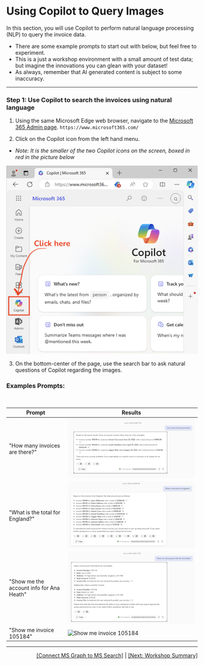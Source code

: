 # Using Copilot to Query Images

In this section, you will use Copilot to perform natural language processing (NLP) to query the invoice data. 
   - There are some example prompts to start out with below, but feel free to experiment. 
   - This is a just a workshop environment with a small amount of test data; but imagine the innovations you can glean with your dataset! 
   - As always, remember that AI generated content is subject to some inaccuracy. 

---

### Step 1: Use Copilot to search the invoices using natural language 

1. Using the same Microsoft Edge web browser, navigate to the [Microsoft 365 Admin page](https://www.microsoft365.com/). `https://www.microsoft365.com/`

2. Click on the Copilot icon from the left hand menu.
  - *Note: It is the smaller of the two Copilot icons on the screen, boxed in red in the picture below*

![enter image description here](https://github.com/Qumulo/QumuloCustomConnector/blob/main/workshop/images/ms365-admin-page.png?raw=true)

3. On the bottom-center of the page, use the search bar to ask natural questions of Copilot regarding the images. 

### **Examples Prompts**: 
<br>

| Prompt                                    | Results                                                                     |
|-------------------------------------------|-----------------------------------------------------------------------------|
| "How many invoices are there?"                      | ![Show me an invoice](https://github.com/Qumulo/QumuloCustomConnector/blob/main/workshop/images/copilot-invoice-1.png?raw=true)  |
| "What is the total for England?" | ![sum of all England](https://github.com/Qumulo/QumuloCustomConnector/blob/main/workshop/images/copilot-invoice-2.png?raw=true)                    |
| "Show me the account info for Ana Heath"      | ![England invoices](https://github.com/Qumulo/QumuloCustomConnector/blob/main/workshop/images/copilot-invoice-3.png?raw=true)|
| "Show me invoice 105184"     | ![Show me invoice 105184](https://github.com/Qumulo/QumuloCustomConnector/blob/main/workshop/images/ccopilot-invoice-4.png?raw=true)                    |

---
<div align="right">
  <a href="qcc-workshop-connect-msgraph-search.md">[Connect MS Graph to MS Search]</a> | <a href="qcc-workshop-summary.md">[Next: Workshop Summary]</a>
</div>
